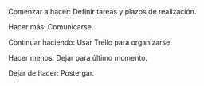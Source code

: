 Comenzar a hacer: Definir tareas y plazos de realización.

Hacer más: Comunicarse.

Continuar haciendo: Usar Trello para organizarse.

Hacer menos: Dejar para último momento.

Dejar de hacer: Postergar.
